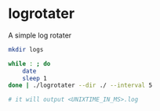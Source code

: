 # logrotater

A simple log rotater

```bash
mkdir logs

while : ; do
    date
    sleep 1
done | ./logrotater --dir ./ --interval 5

# it will output <UNIXTIME_IN_MS>.log 
```
